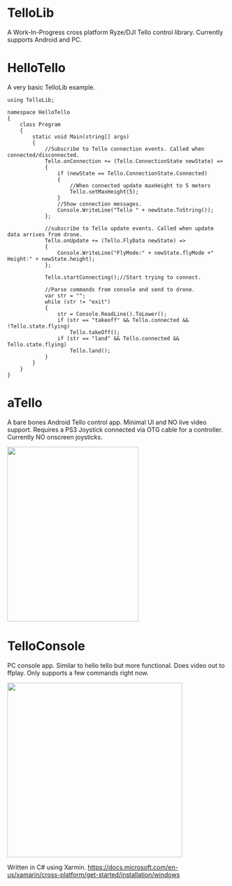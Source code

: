 # TelloLib 
A Work-In-Progress cross platform Ryze/DJI Tello control library. Currently supports Android and PC.

# HelloTello
A very basic TelloLib example.
```
using TelloLib;

namespace HelloTello
{
    class Program
    {
        static void Main(string[] args)
        {
            //Subscribe to Tello connection events. Called when connected/disconnected.
            Tello.onConnection += (Tello.ConnectionState newState) =>
            {
                if (newState == Tello.ConnectionState.Connected)
                {
                    //When connected update maxHeight to 5 meters
                    Tello.setMaxHeight(5);
                }
                //Show connection messages.
                Console.WriteLine("Tello " + newState.ToString());
            };

            //subscribe to Tello update events. Called when update data arrives from drone.
            Tello.onUpdate += (Tello.FlyData newState) =>
            {
                Console.WriteLine("FlyMode:" + newState.flyMode +" Height:" + newState.height);
            };

            Tello.startConnecting();//Start trying to connect.

            //Parse commands from console and send to drone.
            var str = "";
            while (str != "exit")
            {
                str = Console.ReadLine().ToLower();
                if (str == "takeoff" && Tello.connected && !Tello.state.flying)
                    Tello.takeOff();
                if (str == "land" && Tello.connected && Tello.state.flying)
                    Tello.land();
            }
        }
    }
}
```

# aTello 
A bare bones Android Tello control app. Minimal UI and NO live video support. 
Requires a PS3 Joystick connected via OTG cable for a controller. Currently NO onscreen joysticks.   

<img src="https://github.com/Kragrathea/TelloLib/blob/master/Media/aTello-Screen1.jpg" width="300" height="400">

# TelloConsole
PC console app. Similar to hello tello but more functional. Does video out to ffplay. Only supports a few commands right now.

<img src="https://github.com/Kragrathea/TelloLib/blob/master/Media/TelloConsole-Screen1.jpg" width="400">

Written in C# using Xarmin.
https://docs.microsoft.com/en-us/xamarin/cross-platform/get-started/installation/windows


